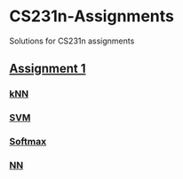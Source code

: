 # CS231n-Assignments
Solutions for CS231n assignments

## [Assignment 1](https://github.com/Evraa/CS231n-Assignments/tree/master/assignment1)

### [kNN](https://github.com/Evraa/CS231n-Assignments/blob/master/assignment1/knn.ipynb)

### [SVM](https://github.com/Evraa/CS231n-Assignments/blob/master/assignment1/svm.ipynb)

### [Softmax](https://github.com/Evraa/CS231n-Assignments/blob/master/assignment1/softmax.ipynb)

### [NN](https://github.com/Evraa/CS231n-Assignments/blob/master/assignment1/two_layer_net.ipynb)
